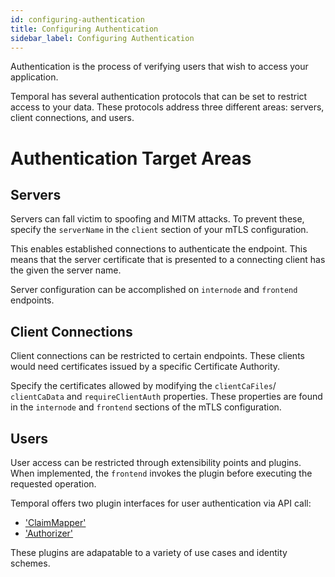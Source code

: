 ```yaml
---
id: configuring-authentication
title: Configuring Authentication
sidebar_label: Configuring Authentication
---
```


Authentication is the process of verifying users that wish to access your application.

Temporal has several authentication protocols that can be set to restrict access to your data. These protocols address three different areas: servers, client connections, and users.

# Authentication Target Areas

## Servers

Servers can fall victim to spoofing and MITM attacks. To prevent these, specify the `serverName` in the `client` section of your mTLS configuration.

This enables established connections to authenticate the endpoint. This means that the server certificate that is presented to a connecting client has the given the server name.

Server configuration can be accomplished on `internode` and `frontend` endpoints.

## Client Connections

Client connections can be restricted to certain endpoints. These clients would need certificates issued by a specific Certificate Authority.

Specify the certificates allowed by modifying the `clientCaFiles`/ `clientCaData` and `requireClientAuth` properties. These properties are found in the `internode` and `frontend` sections of the mTLS configuration.

## Users

User access can be restricted through extensibility points and plugins. When implemented, the `frontend` invokes the plugin before executing the requested operation.

Temporal offers two plugin interfaces for user authentication via API call:

- ['ClaimMapper'](/docs/security/what-is-claimmapper)
- ['Authorizer'](/docs/security/what-is-authorizer)

These plugins are adapatable to a variety of use cases and identity schemes.
